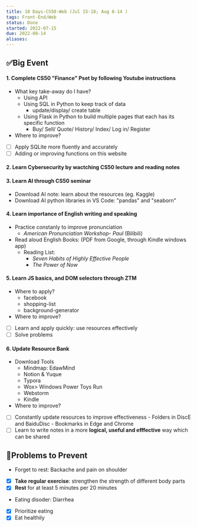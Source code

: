 ```yaml
---
title: 10 Days-CS50-Web (Jul 15-18; Aug 8-14 )
tags: Front-End/Web
status: Done
started: 2022-07-15
due: 2022-08-14
aliases: 
---
```

## ✅Big Event
#### 1. Complete CS50 "Finance" Pset by following Youtube instructions
- What key take-away do I have?
   - Using API
   - Using SQL in Python to keep track of data
      - update/display/ create table  
   - Using Flask in Python to build multiple pages that each has its specific function
      - Buy/ Sell/ Quote/ History/ Index/ Log in/ Register
- Where to improve?
- [ ] Apply SQLite more fluently and accurately 
- [ ] Adding or improving functions on this website
#### 2. Learn Cybersecurity by wactching CS50 lecture and reading notes
#### 3. Learn AI through CS50 seminar
- Download AI note: learn about the resources (eg. Kaggle) 
- Download AI python libraries in VS Code: "pandas" and "seaborn"
#### 4. Learn importance of English writing and speaking
- Practice constanly to improve pronunciation
   - _American Pronunciation Workshop- Paul_ (Bilibili) 
- Read aloud English Books: (PDF from Google, through Kindle windows app)
   - Reading List:
      - _Seven Habits of Highly Effective People_
      - _The Power of Now_
#### 5.  Learn JS basics, and DOM selectors through ZTM
- Where to apply?
   - facebook  
   - shopping-list
   - background-generator
- Where to improve?
- [ ] Learn and apply quickly: use resources effectively
- [ ] Solve problems 
#### 6. Update Resource Bank
- Download Tools
   - Mindmap: EdawMind
   - Notion & Yuque
   - Typora
   - Wox> Windows Power Toys Run
   - Webstorm
   - Kindle
- Where to improve?
- [ ] Constantly update resources to improve effectiveness
      - Folders in DiscE and BaiduDisc
      - Bookmarks in Edge and Chrome
- [ ] Learn to write notes in a more **logical, useful and efffective** way which can be shared
## 🚫Problems to Prevent
- Forget to rest: Backache and pain on shoulder
- [x] **Take regular exercise**: strengthen the strength of different body parts
- [x] **Rest** for at least 5 minutes per 20 minutes
- Eating disoder: Diarrhea
- [x] Prioritize eating
- [x] Eat healthily 
